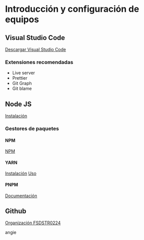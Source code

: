 # Introducción y configuración de equipos

## Visual Studio Code

[Descargar Visual Studio Code](https://code.visualstudio.com/)

### Extensiones recomendadas

- Live server
- Prettier
- Git Graph
- Git blame

## Node JS

[Instalación](https://nodejs.org/)

### Gestores de paquetes

#### NPM

[NPM](https://www.npmjs.com/)

#### YARN

[Instalación](https://classic.yarnpkg.com/lang/en/docs/install/#mac-stable)
[Uso](https://classic.yarnpkg.com/en/docs/usage)

#### PNPM

[Documentación](https://pnpm.io/)

## Github

[Organización FSDSTR0224](https://github.com/orgs/FSD0224STR/)

angie
